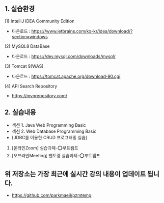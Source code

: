 ## 1. 실습환경
(1) IntelliJ IDEA Community Edition
- 다운로드 : https://www.jetbrains.com/ko-kr/idea/download/?section=windows

(2) MySQL8 DataBase
- 다운로드 : https://dev.mysql.com/downloads/mysql/

(3) Tomcat 9(WAS)
- 다운로드 : https://tomcat.apache.org/download-90.cgi

(4) API Search Repository
- https://mvnrepository.com/

## 2. 실습내용
- 섹션 1. Java Web Programming Basic
- 섹션 2. Web Database Programming Basic
- [JDBC를 이용한 CRUD 프로그래밍 실습]
  
1. [온라인Zoom] 실습과제-⭕부트캠프
2. [오프라인Meeting] 멘토링 실습과제-⭕부트캠프

## 위 저장소는 가장 최근에 실시간 강의 내용이 업데이트 됩니다.
- https://github.com/parkmaeil/pzmtemp
